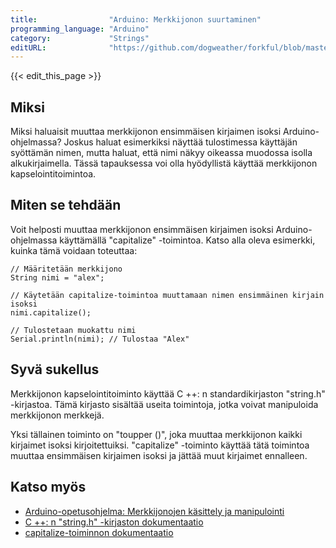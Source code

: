 ```yaml
---
title:                "Arduino: Merkkijonon suurtaminen"
programming_language: "Arduino"
category:             "Strings"
editURL:              "https://github.com/dogweather/forkful/blob/master/content/fi/arduino/capitalizing-a-string.md"
---
```


{{< edit_this_page >}}

## Miksi
Miksi haluaisit muuttaa merkkijonon ensimmäisen kirjaimen isoksi Arduino-ohjelmassa? Joskus haluat esimerkiksi näyttää tulostimessa käyttäjän syöttämän nimen, mutta haluat, että nimi näkyy oikeassa muodossa isolla alkukirjaimella. Tässä tapauksessa voi olla hyödyllistä käyttää merkkijonon kapselointitoimintoa.

## Miten se tehdään
Voit helposti muuttaa merkkijonon ensimmäisen kirjaimen isoksi Arduino-ohjelmassa käyttämällä "capitalize" -toimintoa. Katso alla oleva esimerkki, kuinka tämä voidaan toteuttaa:

```Arduino
// Määritetään merkkijono
String nimi = "alex";

// Käytetään capitalize-toimintoa muuttamaan nimen ensimmäinen kirjain isoksi
nimi.capitalize();

// Tulostetaan muokattu nimi
Serial.println(nimi); // Tulostaa "Alex"
```

## Syvä sukellus
Merkkijonon kapselointitoiminto käyttää C ++: n standardikirjaston "string.h" -kirjastoa. Tämä kirjasto sisältää useita toimintoja, jotka voivat manipuloida merkkijonon merkkejä.

Yksi tällainen toiminto on "toupper ()", joka muuttaa merkkijonon kaikki kirjaimet isoksi kirjoitettuiksi. "capitalize" -toiminto käyttää tätä toimintoa muuttaa ensimmäisen kirjaimen isoksi ja jättää muut kirjaimet ennalleen.

## Katso myös
- [Arduino-opetusohjelma: Merkkijonojen käsittely ja manipulointi](https://create.arduino.cc/projecthub/Arduino_Genuino/strings-937228)
- [C ++: n "string.h" -kirjaston dokumentaatio](https://www.cplusplus.com/reference/cstring/)
- [capitalize-toiminnon dokumentaatio](https://www.arduino.cc/reference/en/language/variables/data-types/string/functions/capitalize/)